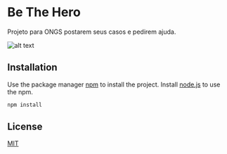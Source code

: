 # Be The Hero

Projeto para ONGS postarem seus casos e pedirem ajuda.

![alt text](https://user-images.githubusercontent.com/49486830/78400980-1983c400-75ce-11ea-9bbe-029402f5200f.png)

## Installation

Use the package manager [npm](https://www.npmjs.com/) to install the project. Install [node.js](https://nodejs.org/en/) to use the npm.

```bash
npm install
```

## License
[MIT](https://choosealicense.com/licenses/mit/)
